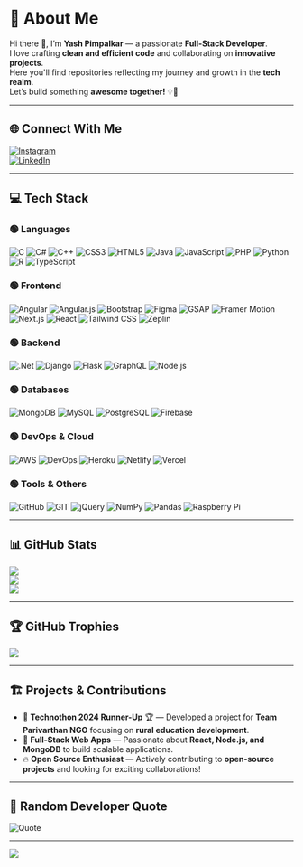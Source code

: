<!--
**YashPimpalkar/YashPimpalkar** is a ✨ _special_ ✨ repository because its `README.md` (this file) appears on your GitHub profile.
-->

# 💫 About Me
Hi there 👋, I’m **Yash Pimpalkar** — a passionate **Full-Stack Developer**.  
I love crafting **clean and efficient code** and collaborating on **innovative projects**.  
Here you'll find repositories reflecting my journey and growth in the **tech realm**.  
Let’s build something **awesome together!** 💡🚀

---

## 🌐 Connect With Me
[![Instagram](https://img.shields.io/badge/Instagram-%23E4405F.svg?logo=Instagram&logoColor=white)](https://instagram.com/yash.2k04)  
[![LinkedIn](https://img.shields.io/badge/LinkedIn-%230077B5.svg?logo=linkedin&logoColor=white)](https://linkedin.com/in/yash-pimpalkar-2510421a1)  

---

## 💻 Tech Stack

### 🟢 Languages
![C](https://img.shields.io/badge/c-%2300599C.svg?style=flat&logo=c&logoColor=white) 
![C#](https://img.shields.io/badge/c%23-%23239120.svg?style=flat&logo=c-sharp&logoColor=white) 
![C++](https://img.shields.io/badge/c++-%2300599C.svg?style=flat&logo=c%2B%2B&logoColor=white) 
![CSS3](https://img.shields.io/badge/css3-%231572B6.svg?style=flat&logo=css3&logoColor=white) 
![HTML5](https://img.shields.io/badge/html5-%23E34F26.svg?style=flat&logo=html5&logoColor=white) 
![Java](https://img.shields.io/badge/java-%23ED8B00.svg?style=flat&logo=java&logoColor=white) 
![JavaScript](https://img.shields.io/badge/javascript-%23F7DF1E.svg?style=flat&logo=javascript&logoColor=black) 
![PHP](https://img.shields.io/badge/php-%23777BB4.svg?style=flat&logo=php&logoColor=white) 
![Python](https://img.shields.io/badge/python-3670A0?style=flat&logo=python&logoColor=ffdd54) 
![R](https://img.shields.io/badge/r-%23276DC3.svg?style=flat&logo=r&logoColor=white) 
![TypeScript](https://img.shields.io/badge/TypeScript-%23007ACC.svg?style=flat&logo=typescript&logoColor=white)

### 🟢 Frontend
![Angular](https://img.shields.io/badge/angular-%23DD0031.svg?style=flat&logo=angular&logoColor=white) 
![Angular.js](https://img.shields.io/badge/angular.js-%23E23237.svg?style=flat&logo=angularjs&logoColor=white) 
![Bootstrap](https://img.shields.io/badge/bootstrap-%23563D7C.svg?style=flat&logo=bootstrap&logoColor=white) 
![Figma](https://img.shields.io/badge/figma-%23F24E1E.svg?style=flat&logo=figma&logoColor=white) 
![GSAP](https://img.shields.io/badge/GSAP-%23000000.svg?style=flat&logo=greensock&logoColor=00FF00) 
![Framer Motion](https://img.shields.io/badge/Framer%20Motion-%23FF2C55.svg?style=flat&logo=framer&logoColor=white) 
![Next.js](https://img.shields.io/badge/Next.js-%23000000.svg?style=flat&logo=next.js&logoColor=white) 
![React](https://img.shields.io/badge/react-%2320232a.svg?style=flat&logo=react&logoColor=%2361DAFB) 
![Tailwind CSS](https://img.shields.io/badge/Tailwind%20CSS-%2338B2AC.svg?style=flat&logo=tailwind-css&logoColor=white) 
![Zeplin](https://img.shields.io/badge/Zeplin-%2367C2EF.svg?style=flat&logo=zeplin&logoColor=white)

### 🟢 Backend
![.Net](https://img.shields.io/badge/.NET-5C2D91?style=flat&logo=.net&logoColor=white) 
![Django](https://img.shields.io/badge/django-%23092E20.svg?style=flat&logo=django&logoColor=white) 
![Flask](https://img.shields.io/badge/flask-%23000.svg?style=flat&logo=flask&logoColor=white) 
![GraphQL](https://img.shields.io/badge/GraphQL-E10098.svg?style=flat&logo=graphql&logoColor=white) 
![Node.js](https://img.shields.io/badge/Node.js-%23339933.svg?style=flat&logo=node.js&logoColor=white)

### 🟢 Databases
![MongoDB](https://img.shields.io/badge/MongoDB-%234ea94b.svg?style=flat&logo=mongodb&logoColor=white) 
![MySQL](https://img.shields.io/badge/mysql-%2300f.svg?style=flat&logo=mysql&logoColor=white) 
![PostgreSQL](https://img.shields.io/badge/PostgreSQL-%23316192.svg?style=flat&logo=postgresql&logoColor=white) 
![Firebase](https://img.shields.io/badge/firebase-%23039BE5.svg?style=flat&logo=firebase)

### 🟢 DevOps & Cloud
![AWS](https://img.shields.io/badge/AWS-%23FF9900.svg?style=flat&logo=amazon-aws&logoColor=white) 
![DevOps](https://img.shields.io/badge/DevOps-%23007ACC.svg?style=flat&logo=azuredevops&logoColor=white) 
![Heroku](https://img.shields.io/badge/heroku-%23430098.svg?style=flat&logo=heroku&logoColor=white) 
![Netlify](https://img.shields.io/badge/netlify-%23000000.svg?style=flat&logo=netlify&logoColor=#00C7B7) 
![Vercel](https://img.shields.io/badge/vercel-%23000000.svg?style=flat&logo=vercel&logoColor=white)

### 🟢 Tools & Others
![GitHub](https://img.shields.io/badge/GitHub-%23121011.svg?style=flat&logo=github&logoColor=white) 
![GIT](https://img.shields.io/badge/Git-fc6d26?style=flat&logo=git&logoColor=white) 
![jQuery](https://img.shields.io/badge/jquery-%230769AD.svg?style=flat&logo=jquery&logoColor=white) 
![NumPy](https://img.shields.io/badge/numpy-%23013243.svg?style=flat&logo=numpy&logoColor=white) 
![Pandas](https://img.shields.io/badge/pandas-%23150458.svg?style=flat&logo=pandas&logoColor=white) 
![Raspberry Pi](https://img.shields.io/badge/-RaspberryPi-C51A4A?style=flat&logo=Raspberry-Pi)

---

## 📊 GitHub Stats
![](https://github-readme-stats.vercel.app/api?username=yashpimpalkar&theme=vue-dark&hide_border=false&include_all_commits=true&count_private=false)<br/>
![](https://github-readme-streak-stats.herokuapp.com/?user=yashpimpalkar&theme=vue-dark&hide_border=false)<br/>
![](https://github-readme-stats.vercel.app/api/top-langs/?username=yashpimpalkar&theme=vue-dark&hide_border=false&include_all_commits=true&count_private=false&layout=compact)

---

## 🏆 GitHub Trophies
![](https://github-profile-trophy.vercel.app/?username=yashpimpalkar&theme=gitdimmed&no-frame=false&no-bg=true&margin-w=4)

---

## 🏗️ Projects & Contributions
- 🎯 **Technothon 2024 Runner-Up** 🏆 — Developed a project for **Team Parivarthan NGO** focusing on **rural education development**.
- 🚀 **Full-Stack Web Apps** — Passionate about **React, Node.js, and MongoDB** to build scalable applications.
- 🔥 **Open Source Enthusiast** — Actively contributing to **open-source projects** and looking for exciting collaborations!

---

## 📝 Random Developer Quote
![Quote](https://quotes-github-readme.vercel.app/api?type=horizontal&theme=radical)

---

[![](https://visitcount.itsvg.in/api?id=yashpimpalkar&icon=0&color=0)](https://visitcount.itsvg.in)

